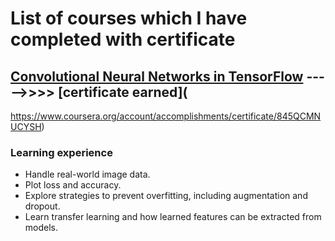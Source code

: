 # List of courses which I have completed with certificate

##   [Convolutional Neural Networks in TensorFlow](https://www.coursera.org/learn/convolutional-neural-networks-tensorflow)   ----->>>>   [certificate earned](
https://www.coursera.org/account/accomplishments/certificate/845QCMNUCYSH)
###  Learning experience
* Handle real-world image data.
* Plot loss and accuracy.
* Explore strategies to prevent overfitting, including augmentation and dropout.
* Learn transfer learning and how learned features can be extracted from models.
